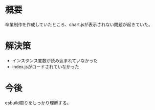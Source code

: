 # 概要
卒業制作を作成していたところ、chart.jsが表示されない問題が起きていた。

# 解決策
- インスタンス変数が読み込まれていなかった
- index.jsがロードされていなかった

# 今後
esbuild周りをしっかり理解する。



